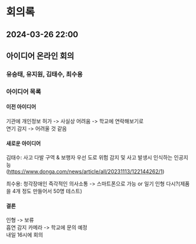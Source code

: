 # 회의록
## 2024-03-26 22:00
## 아이디어 온라인 회의
### 유승태, 유지원, 김태수, 최수용

### 아이디어 목록
#### 이전 아이디어
기관에 개인정보 허가 -> 사실상 어려움 -> 학교에 연락해보기로   
연기 감지 -> 어려울 것 같음   

#### 새로운 아이디어
김태수: 사고 다발 구역 & 보행자 우선 도로 위험 감지 및 사고 발생시 인식하는 인공지능   
        (https://www.donga.com/news/article/all/20231113/122144262/1)   

최수용: 청각장애인 즉각적인 의사소통 -> 스마트폰으로 가능 or 일기 인형 다시?(제품을 4개 정도 만들어서 50명 테스트)   

   
#### 결론
인형 -> 보류   
흡연 감지 카메라 -> 학교에 문의 예정   
내일 16시에 회의   
